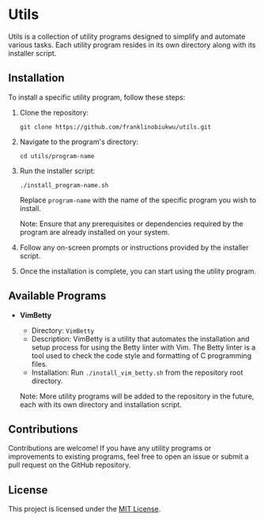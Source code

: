 # Utils

Utils is a collection of utility programs designed to simplify and automate various tasks. Each utility program resides in its own directory along with its installer script.

## Installation

To install a specific utility program, follow these steps:

1. Clone the repository:
   ```shell
   git clone https://github.com/franklinobiukwu/utils.git
   ```

2. Navigate to the program's directory:
   ```shell
   cd utils/program-name
   ```

3. Run the installer script:
   ```shell
   ./install_program-name.sh
   ```

   Replace `program-name` with the name of the specific program you wish to install.

   Note: Ensure that any prerequisites or dependencies required by the program are already installed on your system.

4. Follow any on-screen prompts or instructions provided by the installer script.

5. Once the installation is complete, you can start using the utility program.

## Available Programs

- **VimBetty**
  - Directory: `VimBetty`
  - Description: VimBetty is a utility that automates the installation and setup process for using the Betty linter with Vim. The Betty linter is a tool used to check the code style and formatting of C programming files.
  - Installation: Run `./install_vim_betty.sh` from the repository root directory.

   Note: More utility programs will be added to the repository in the future, each with its own directory and installation script.

## Contributions

Contributions are welcome! If you have any utility programs or improvements to existing programs, feel free to open an issue or submit a pull request on the GitHub repository.

## License

This project is licensed under the [MIT License](LICENSE).
